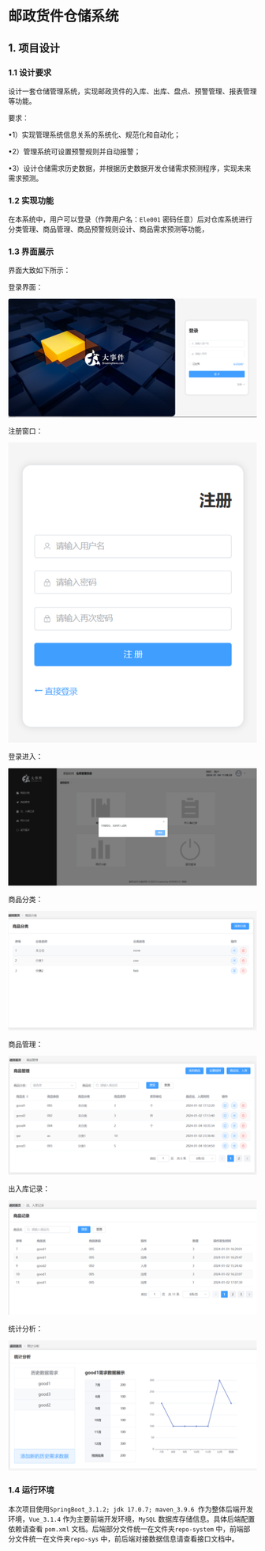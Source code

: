 # 邮政货件仓储系统

## 1. 项目设计

### 1.1 设计要求

设计一套仓储管理系统，实现邮政货件的入库、出库、盘点、预警管理、报表管理等功能。

要求：

•1）实现管理系统信息关系的系统化、规范化和自动化；

•2）管理系统可设置预警规则并自动报警；

•3）设计仓储需求历史数据，并根据历史数据开发仓储需求预测程序，实现未来需求预测。

### 1.2 实现功能

在本系统中，用户可以登录（作弊用户名：`Ele001` 密码任意）后对仓库系统进行分类管理、商品管理、商品预警规则设计、商品需求预测等功能，

### 1.3 界面展示

界面大致如下所示：

登录界面：

![image-20240104110234017](./README/image-20240104110234017.png )

注册窗口：

![image-20240104110254214](./README/image-20240104110254214.png )

登录进入：

![](./README/image-20240104110906575.png)

商品分类：

![](./README/image-20240104110949167.png)

商品管理：

![image-20240104111015341](./README/image-20240104111015341.png )

出入库记录：

![image-20240104111039462](./README/image-20240104111039462.png )

统计分析：

![image-20240104111149343](./README/image-20240104111149343.png )

### 1.4 运行环境

本次项目使用`SpringBoot_3.1.2; jdk 17.0.7; maven_3.9.6 `作为整体后端开发环境，`Vue_3.1.4` 作为主要前端开发环境，`MySQL` 数据库存储信息。具体后端配置依赖请查看 `pom.xml` 文档。后端部分文件统一在文件夹`repo-system` 中，前端部分文件统一在文件夹`repo-sys` 中，前后端对接数据信息请查看接口文档中。
